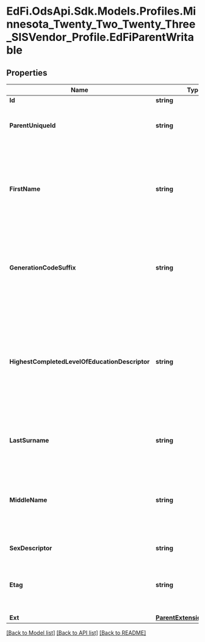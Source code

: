 # EdFi.OdsApi.Sdk.Models.Profiles.Minnesota_Twenty_Two_Twenty_Three_SISVendor_Profile.EdFiParentWritable
## Properties

Name | Type | Description | Notes
------------ | ------------- | ------------- | -------------
**Id** | **string** |  | [optional] 
**ParentUniqueId** | **string** | A unique alphanumeric code assigned to a parent. | 
**FirstName** | **string** | A name given to an individual at birth, baptism, or during another naming ceremony, or through legal change. | 
**GenerationCodeSuffix** | **string** | An appendage, if any, used to denote an individual&#39;s generation in his family (e.g., Jr., Sr., III). | [optional] 
**HighestCompletedLevelOfEducationDescriptor** | **string** | The extent of formal instruction an individual has received (e.g., the highest grade in school completed or its equivalent or the highest degree received). | [optional] 
**LastSurname** | **string** | The name borne in common by members of a family. | 
**MiddleName** | **string** | A secondary name given to an individual at birth, baptism, or during another naming ceremony. | [optional] 
**SexDescriptor** | **string** | A person&#39;s gender. | [optional] 
**Etag** | **string** | A unique system-generated value that identifies the version of the resource. | [optional] 
**Ext** | [**ParentExtensionsWritable**](ParentExtensionsWritable.md) |  | [optional] 

[[Back to Model list]](../README.md#documentation-for-models) [[Back to API list]](../README.md#documentation-for-api-endpoints) [[Back to README]](../README.md)

